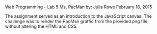 Web Programming - Lab 5
Ms. PacMan
by: Julia Rowe
February 18, 2015

The assignment served as an introduction to the JavaScript canvas. The 
challenge was to render the PacMan graffic from the provided png file, 
without altering the HTML and CSS.